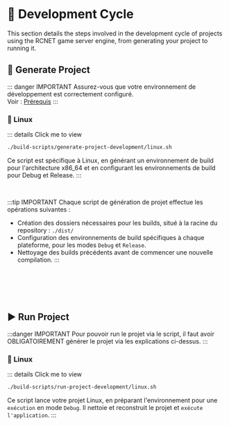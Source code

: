 
# 🔄 Development Cycle

This section details the steps involved in the development cycle of projects using the RCNET game server engine, from generating your project to running it.

## 🔧 Generate Project

::: danger IMPORTANT
Assurez-vous que votre environnement de développement est correctement configuré. <br />
Voir : [Prérequis](https://librcnet.crzcommon2.com/guides/getting-started/prerequisites.html)
:::

### 🐧 Linux
::: details Click me to view
```bash
./build-scripts/generate-project-development/linux.sh
```
Ce script est spécifique à Linux, en générant un environnement de build pour l'architecture x86_64 et en configurant les environnements de build pour Debug et Release.
:::

<br />

:::tip IMPORTANT
Chaque script de génération de projet effectue les opérations suivantes :
- Création des dossiers nécessaires pour les builds, situé à la racine du repository : `./dist/`
- Configuration des environnements de build spécifiques à chaque plateforme, pour les modes `Debug` et `Release`.
- Nettoyage des builds précédents avant de commencer une nouvelle compilation.
:::

<br /><br /><br /><br />


## ▶️ Run Project
:::danger IMPORTANT
Pour pouvoir run le projet via le script, il faut avoir OBLIGATOIREMENT générer le projet via les explications ci-dessus.
:::

### 🐧 Linux
::: details Click me to view
```bash
./build-scripts/run-project-development/linux.sh
```
Ce script lance votre projet Linux, en préparant l'environnement pour une `exécution` en mode `Debug`. Il nettoie et reconstruit le projet et `exécute l'application`.
:::